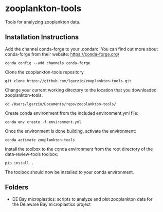 # zooplankton-tools
Tools for analyzing zooplankton data.


## Installation Instructions
Add the channel conda-forge to your .condarc. You can find out more about conda-forge from their website: https://conda-forge.org/

`conda config --add channels conda-forge`

Clone the zooplankton-tools repository

`git clone https://github.com/lgarzio/zooplankton-tools.git`

Change your current working directory to the location that you downloaded zooplankton-tools. 

`cd /Users/lgarzio/Documents/repo/zooplankton-tools/`

Create conda environment from the included environment.yml file:

`conda env create -f environment.yml`

Once the environment is done building, activate the environment:

`conda activate zooplankton-tools`

Install the toolbox to the conda environment from the root directory of the data-review-tools toolbox:

`pip install .`

The toolbox should now be installed to your conda environment.


## Folders
- DE Bay microplastics: scripts to analyze and plot zooplankton data for the Delaware Bay microplastics project